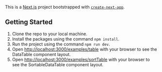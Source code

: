 This is a [Next.js](https://nextjs.org/) project bootstrapped with [`create-next-app`](https://github.com/vercel/next.js/tree/canary/packages/create-next-app).

## Getting Started

1. Clone the repo to your local machine.
2. Install the packages using the command `npm install`.
3. Run the project using the command `npm run dev`.
4. Open [http://localhost:3000/examples/table](http://localhost:3000/examples/table) with your browser to see the DataTable component layout.
5. Open [http://localhost:3000/examples/sortTable](http://localhost:3000/examples/sortTable) with your browser to see the SortableDataTable component layout. 
